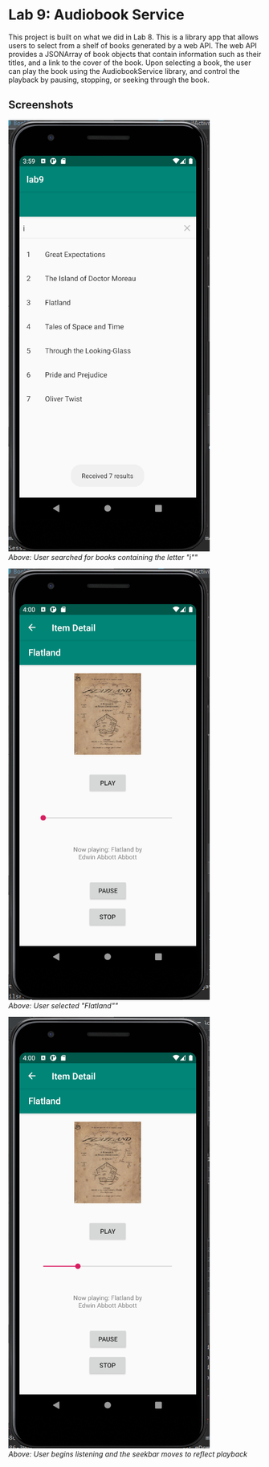 # Lab 9: Audiobook Service
This project is built on what we did in Lab 8.  This is a library app that allows users to select from a shelf of books generated by a web API.
The web API provides a JSONArray of book objects that contain information such as their titles, and a link to the cover of the book.
Upon selecting a book, the user can play the book using the AudiobookService library, and control the playback by pausing, stopping, or seeking through the book.


## Screenshots
![1](https://raw.githubusercontent.com/tuh37046/mobile-app-dev-assignment-8/lab9/l71.PNG) <br>
*Above: User searched for books containing the letter "i""*

![1](https://raw.githubusercontent.com/tuh37046/mobile-app-dev-assignment-8/lab9/l72.PNG) <br>
*Above: User selected "Flatland""*

![1](https://raw.githubusercontent.com/tuh37046/mobile-app-dev-assignment-8/lab9/l73.PNG) <br>
*Above: User begins listening and the seekbar moves to reflect playback*

